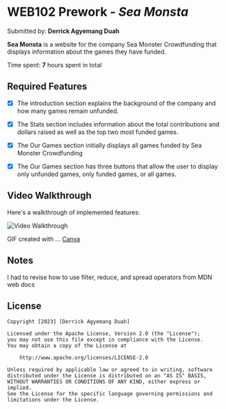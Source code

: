 # WEB102 Prework - *Sea Monsta*

Submitted by: **Derrick Agyemang Duah**

**Sea Monsta** is a website for the company Sea Monster Crowdfunding that displays information about the games they have funded.

Time spent: **7** hours spent in total

## Required Features

* [x] The introduction section explains the background of the company and how many games remain unfunded.
* [x] The Stats section includes information about the total contributions and dollars raised as well as the top two most funded games.
* [x] The Our Games section initially displays all games funded by Sea Monster Crowdfunding
* [x] The Our Games section has three buttons that allow the user to display only unfunded games, only funded games, or all games.


## Video Walkthrough

Here's a walkthrough of implemented features:

<img src='https://imgur.com/LZyt8Hr' title='Video Walkthrough' width='' alt='Video Walkthrough' />

<!-- Replace this with whatever GIF tool you used! -->
GIF created with ...  [Canva](https://canva.com)


## Notes

I had to revise how to use filter, reduce, and spread operators from MDN web docs

## License

    Copyright [2023] [Derrick Agyemang Duah]

    Licensed under the Apache License, Version 2.0 (the "License");
    you may not use this file except in compliance with the License.
    You may obtain a copy of the License at

        http://www.apache.org/licenses/LICENSE-2.0

    Unless required by applicable law or agreed to in writing, software
    distributed under the License is distributed on an "AS IS" BASIS,
    WITHOUT WARRANTIES OR CONDITIONS OF ANY KIND, either express or implied.
    See the License for the specific language governing permissions and
    limitations under the License.
